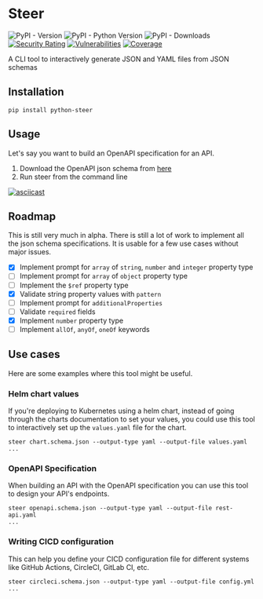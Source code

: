# Steer

![PyPI - Version](https://img.shields.io/pypi/v/python-steer)
![PyPI - Python Version](https://img.shields.io/pypi/pyversions/python-steer)
![PyPI - Downloads](https://img.shields.io/pypi/dm/python-steer)
[![Security Rating](https://sonarcloud.io/api/project_badges/measure?project=jcoelho93_steer&metric=security_rating)](https://sonarcloud.io/summary/new_code?id=jcoelho93_steer)
[![Vulnerabilities](https://sonarcloud.io/api/project_badges/measure?project=jcoelho93_steer&metric=vulnerabilities)](https://sonarcloud.io/summary/new_code?id=jcoelho93_steer)
[![Coverage](https://sonarcloud.io/api/project_badges/measure?project=jcoelho93_steer&metric=coverage)](https://sonarcloud.io/summary/new_code?id=jcoelho93_steer)

A CLI tool to interactively generate JSON and YAML files from JSON schemas

## Installation

```shell
pip install python-steer
```

## Usage

Let's say you want to build an OpenAPI specification for an API.

1. Download the OpenAPI json schema from [here](https://github.com/OAI/OpenAPI-Specification/blob/main/schemas/v2.0/schema.json)
1. Run steer from the command line

[![asciicast](https://asciinema.org/a/s7k97RgWaRjhokuT1EZ6SgYlw.svg)](https://asciinema.org/a/s7k97RgWaRjhokuT1EZ6SgYlw)

## Roadmap

This is still very much in alpha. There is still a lot of work to implement all the json schema specifications.
It is usable for a few use cases without major issues.

- [x] Implement prompt for `array` of `string`, `number` and `integer` property type
- [ ] Implement prompt for `array` of `object` property type
- [ ] Implement the `$ref` property type
- [x] Validate string property values with `pattern`
- [ ] Implement prompt for `additionalProperties`
- [ ] Validate `required` fields
- [x] Implement `number` property type
- [ ] Implement `allOf`, `anyOf`, `oneOf` keywords

## Use cases

Here are some examples where this tool might be useful.

### Helm chart values

If you're deploying to Kubernetes using a helm chart, instead of going through the charts documentation to set your values, you could use this tool to interactively set up the `values.yaml` file for the chart.

```shell
steer chart.schema.json --output-type yaml --output-file values.yaml
...
```

### OpenAPI Specification

When building an API with the OpenAPI specification you can use this tool to design your API's endpoints.

```shell
steer openapi.schema.json --output-type yaml --output-file rest-api.yaml
...
```

### Writing CICD configuration

This can help you define your CICD configuration file for different systems like GitHub Actions, CircleCI, GitLab CI, etc.

```shell
steer circleci.schema.json --output-type yaml --output-file config.yml
...
```
